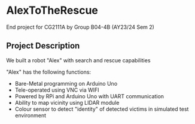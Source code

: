 # AlexToTheRescue
End project for CG2111A by Group B04-4B (AY23/24 Sem 2) 

## Project Description
We built a robot "Alex" with search and rescue capabilities

"Alex" has the following functions:  
- Bare-Metal programming on Arduino Uno
- Tele-operated using VNC via WIFI
- Powered by RPi and Arduino Uno with UART communication
- Ability to map vicinity using LIDAR module
- Colour sensor to detect "identity" of detected victims in simulated test environment
